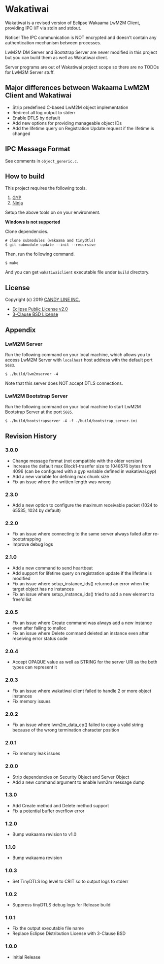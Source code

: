 Wakatiwai
===

Wakatiwai is a revised version of Eclipse Wakaama LwM2M Client, providing IPC I/F via stdin and stdout.

Notice! The IPC communication is NOT encrypted and doesn't contain any authentication mechanism between processes.

LwM2M DM Server and Bootstrap Server are never modified in this project but you can build them as well as Wakatiwai client.

Server programs are out of Wakatiwai project scope so there are no TODOs for LwM2M Server stuff.

## Major differences between Wakaama LwM2M Client and Wakatiwai

- Strip predefined C-based LwM2M object implementation
- Redirect all log output to stderr
- Enable DTLS by default
- Add new options for providing manageable object IDs
- Add the lifetime query on Registration Update request if the lifetime is changed

## IPC Message Format

See comments in `object_generic.c`.

## How to build

This project requires the following tools.

1. [GYP](https://github.com/mogemimi/pomdog/wiki/How-to-Install-GYP)
1. [Ninja](https://github.com/ninja-build/ninja/wiki/Pre-built-Ninja-packages)

Setup the above tools on on your environment.

**Windows is not supported**

Clone dependencies.

```
# clone submodules (wakaama and tinydtls)
$ git submodule update --init --recursive
```

Then, run the following command.

```
$ make
```

And you can get `wakatiwaiclient` executable file under `build` directory.

## License

Copyright (c) 2019 [CANDY LINE INC.](https://www.candy-line.io)

- [Eclipse Public License v2.0](https://www.eclipse.org/legal/epl-2.0/)
- [3-Clause BSD License](https://opensource.org/licenses/BSD-3-Clause)

## Appendix

### LwM2M Server

Run the following command on your local machine, which allows you to access LwM2M Server with `localhost` host address with the default port `5683`.

```
$ ./build/lwm2mserver -4
```

Note that this server does NOT accept DTLS connections.

### LwM2M Bootstrap Server

Run the following command on your local machine to start LwM2M Bootstrap Server at the port `5685`.

```
$ ./build/bootstrapserver -4 -f ./build/bootstrap_server.ini
```

## Revision History

### 3.0.0

- Change message format (not compatible with the older version)
- Increase the default max Block1-trasnfer size to 1048576 bytes from 4096 (can be configured with a gyp variable defined in wakatiwai.gyp)
- Add a new variable for defining max chunk size
- Fix an issue where the written length was wrong

### 2.3.0

- Add a new option to configure the maximum receivable packet (1024 to 65535, 1024  by default)

### 2.2.0

- Fix an issue where connecting to the same server always failed after re-bootstrapping
- Improve debug logs

### 2.1.0

- Add a new command to send heartbeat
- Add support for lifetime query on registration update if the lifetime is modified
- Fix an issue where setup_instance_ids() returned an error when the target object has no instances
- Fix an issue where setup_instance_ids() tried to add a new element to free'd list

### 2.0.5

- Fix an issue where Create command was always add a new instance even after failing to malloc
- Fix an issue where Delete command deleted an instance even after receiving error status code

### 2.0.4

- Accept OPAQUE value as well as STRING for the server URI as the both types can represent it

### 2.0.3

- Fix an issue where wakatiwai client failed to handle 2 or more object instances
- Fix memory issues

### 2.0.2

- Fix an issue where lwm2m_data_cp() failed to copy a valid string because of the wrong termination character position

### 2.0.1

- Fix memory leak issues

### 2.0.0

- Strip dependencies on Security Object and Server Object
- Add a new command argument to enable lwm2m message dump

### 1.3.0

- Add Create method and Delete method support
- Fix a potential buffer overflow error

### 1.2.0

- Bump wakaama revision to v1.0

### 1.1.0

- Bump wakaama revision

### 1.0.3

- Set TinyDTLS log level to CRIT so to output logs to stderr

### 1.0.2

- Suppress tinyDTLS debug logs for Release build

### 1.0.1

- Fix the output executable file name
- Replace Eclipse Distribution License with 3-Clause BSD

### 1.0.0

- Initial Release
